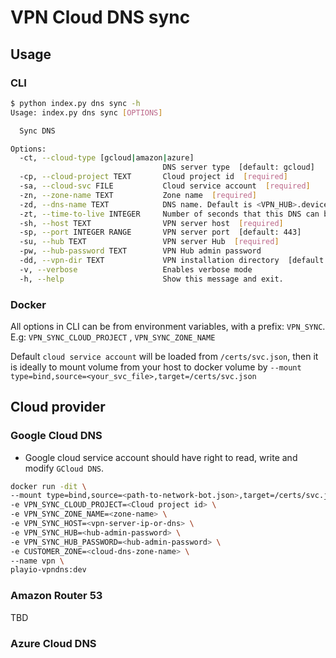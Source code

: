 # VPN Cloud DNS sync

## Usage

### CLI

```bash
$ python index.py dns sync -h
Usage: index.py dns sync [OPTIONS]

  Sync DNS

Options:
  -ct, --cloud-type [gcloud|amazon|azure]
                                  DNS server type  [default: gcloud]
  -cp, --cloud-project TEXT       Cloud project id  [required]
  -sa, --cloud-svc FILE           Cloud service account  [required]
  -zn, --zone-name TEXT           Zone name  [required]
  -zd, --dns-name TEXT            DNS name. Default is <VPN_HUB>.device
  -zt, --time-to-live INTEGER     Number of seconds that this DNS can be cached by resolvers  [default: 3600]
  -sh, --host TEXT                VPN server host  [required]
  -sp, --port INTEGER RANGE       VPN server port  [default: 443]
  -su, --hub TEXT                 VPN server Hub  [required]
  -pw, --hub-password TEXT        VPN Hub admin password
  -dd, --vpn-dir TEXT             VPN installation directory  [default: /app/vpnbridge]
  -v, --verbose                   Enables verbose mode
  -h, --help                      Show this message and exit.
```

### Docker

All options in CLI can be from environment variables, with a prefix: `VPN_SYNC`. E.g: `VPN_SYNC_CLOUD_PROJECT`
, `VPN_SYNC_ZONE_NAME`

Default `cloud service account` will be loaded from `/certs/svc.json`, then it is ideally to mount volume from your host
to docker volume by `--mount type=bind,source=<your_svc_file>,target=/certs/svc.json`

## Cloud provider

### Google Cloud DNS

- Google cloud service account should have right to read, write and modify `GCloud DNS`.

```bash
docker run -dit \
--mount type=bind,source=<path-to-network-bot.json>,target=/certs/svc.json \
-e VPN_SYNC_CLOUD_PROJECT=<Cloud project id> \
-e VPN_SYNC_ZONE_NAME=<zone-name> \
-e VPN_SYNC_HOST=<vpn-server-ip-or-dns> \
-e VPN_SYNC_HUB=<hub-admin-password> \
-e VPN_SYNC_HUB_PASSWORD=<hub-admin-password> \
-e CUSTOMER_ZONE=<cloud-dns-zone-name> \
--name vpn \
playio-vpndns:dev
```

### Amazon Router 53

TBD

### Azure Cloud DNS
